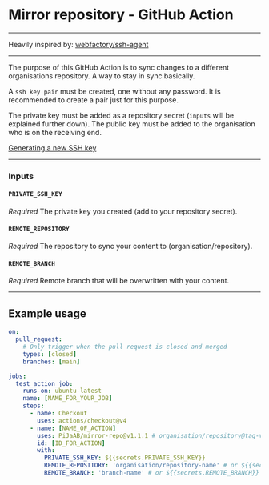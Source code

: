# Mirror repository - GitHub Action

---

Heavily inspired by: [webfactory/ssh-agent](https://github.com/marketplace/actions/webfactory-ssh-agent)

---

The purpose of this GitHub Action is to sync changes to a different organisations repository.
A way to stay in sync basically.

A `ssh key pair` must be created, one without any password.
It is recommended to create a pair just for this purpose.

The private key must be added as a repository secret (`inputs` will be explained further down).
The public key must be added to the organisation who is on the receiving end.

[Generating a new SSH key](https://docs.github.com/en/authentication/connecting-to-github-with-ssh/generating-a-new-ssh-key-and-adding-it-to-the-ssh-agent)

---

### Inputs

#### `PRIVATE_SSH_KEY`

*Required* The private key you created (add to your repository secret).

#### `REMOTE_REPOSITORY`

*Required* The repository to sync your content to (organisation/repository).

#### `REMOTE_BRANCH`

*Required* Remote branch that will be overwritten with your content.

---

## Example usage

```yaml
on:
  pull_request:
    # Only trigger when the pull request is closed and merged
    types: [closed]
    branches: [main]

jobs:
  test_action_job:
    runs-on: ubuntu-latest
    name: [NAME_FOR_YOUR_JOB]
    steps:
      - name: Checkout
        uses: actions/checkout@v4
      - name: [NAME_OF_ACTION]
        uses: PiJaAB/mirror-repo@v1.1.1 # organisation/repository@tag-version
        id: [ID_FOR_ACTION]
        with:
          PRIVATE_SSH_KEY: ${{secrets.PRIVATE_SSH_KEY}}
          REMOTE_REPOSITORY: 'organisation/repository-name' # or ${{secrets.REMOTE_REPOSITORY}}
          REMOTE_BRANCH: 'branch-name' # or ${{secrets.REMOTE_BRANCH}}
```

